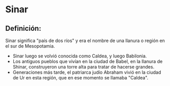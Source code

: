 # Sinar

## Definición: 

Sinar significa "país de dos ríos" y era el nombre de una llanura o región en el sur de Mesopotamia.

* Sinar luego se volvió conocida como Caldea, y luego Babilonia.
* Los antiguos pueblos que vivían en la ciudad de Babel, en la llanura de Shinar, construyeron una torre alta para tratar de hacerse grandes.
* Generaciones más tarde, el patriarca judío Abraham vivió en la ciudad de Ur en esta región, que en ese momento se llamaba "Caldea".

